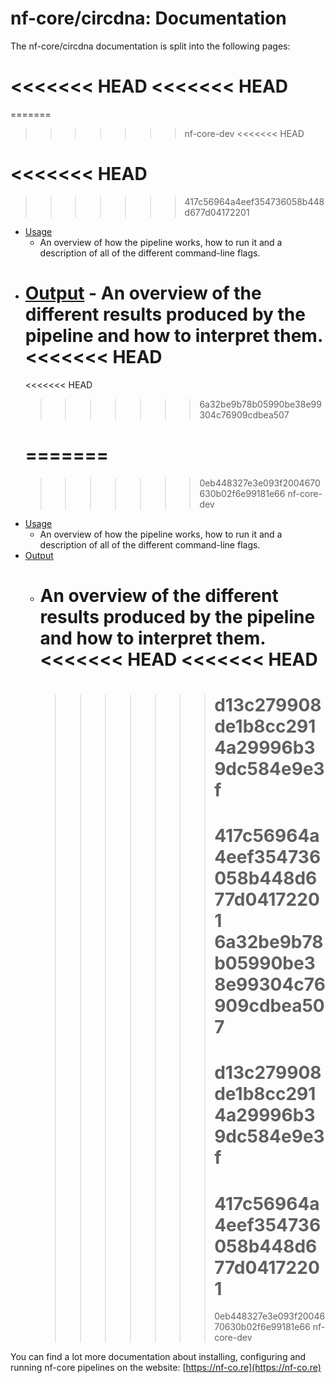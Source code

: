 # nf-core/circdna: Documentation

The nf-core/circdna documentation is split into the following pages:

<<<<<<< HEAD
<<<<<<< HEAD
=======
=======

> > > > > > > nf-core-dev
> > > > > > > <<<<<<< HEAD

# <<<<<<< HEAD

> > > > > > > 417c56964a4eef354736058b448d677d04172201

- [Usage](usage.md)
  - An overview of how the pipeline works, how to run it and a description of all of the different command-line flags.
- [Output](output.md) - An overview of the different results produced by the pipeline and how to interpret them.
  <<<<<<< HEAD
  =======
  <<<<<<< HEAD
  > > > > > > > 6a32be9b78b05990be38e99304c76909cdbea507
  # =======
  > > > > > > > 0eb448327e3e093f2004670630b02f6e99181e66
  > > > > > > > nf-core-dev
- [Usage](usage.md)
  - An overview of how the pipeline works, how to run it and a description of all of the different command-line flags.
- [Output](output.md)
  - An overview of the different results produced by the pipeline and how to interpret them.
    <<<<<<< HEAD
    <<<<<<< HEAD
    =======
    > > > > > > > # d13c279908de1b8cc2914a29996b39dc584e9e3f
    > > > > > > >
    > > > > > > > 417c56964a4eef354736058b448d677d04172201
    > > > > > > > 6a32be9b78b05990be38e99304c76909cdbea507
    > > > > > > > =======
    > > > > > > > d13c279908de1b8cc2914a29996b39dc584e9e3f
    > > > > > > > =======
    > > > > > > > 417c56964a4eef354736058b448d677d04172201
    > > > > > > > =======
    > > > > > > > 0eb448327e3e093f2004670630b02f6e99181e66
    > > > > > > > nf-core-dev

You can find a lot more documentation about installing, configuring and running nf-core pipelines on the website: [https://nf-co.re](https://nf-co.re)
